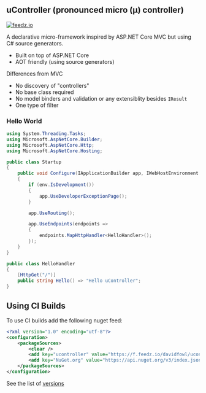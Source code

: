 ## uController (pronounced micro (μ) controller)

[![feedz.io](https://img.shields.io/badge/endpoint.svg?url=https%3A%2F%2Ff.feedz.io%2Fdavidfowl%2Fucontroller%2Fshield%2FuController%2Flatest&label=uController)](https://f.feedz.io/davidfowl/ucontroller/packages/uController/latest/download)

A declarative micro-framework inspired by ASP.NET Core MVC but using C# source generators.

- Built on top of ASP.NET Core
- AOT friendly (using source generators)

Differences from MVC
- No discovery of "controllers"
- No base class required 
- No model binders and validation or any extensiblity besides `IResult`
- One type of filter

### Hello World

```C#
using System.Threading.Tasks;
using Microsoft.AspNetCore.Builder;
using Microsoft.AspNetCore.Http;
using Microsoft.AspNetCore.Hosting;

public class Startup
{
    public void Configure(IApplicationBuilder app, IWebHostEnvironment env)
    {
        if (env.IsDevelopment())
        {
            app.UseDeveloperExceptionPage();
        }

        app.UseRouting();

        app.UseEndpoints(endpoints =>
        {
            endpoints.MapHttpHandler<HelloHandler>();
        });
    }
}

public class HelloHandler
{
    [HttpGet("/")]
    public string Hello() => "Hello uController";
}
```

## Using CI Builds

To use CI builds add the following nuget feed:

```xml
<?xml version="1.0" encoding="utf-8"?>
<configuration>
    <packageSources>
        <clear />
        <add key="ucontroller" value="https://f.feedz.io/davidfowl/ucontroller/nuget/index.json" />
        <add key="NuGet.org" value="https://api.nuget.org/v3/index.json" />
    </packageSources>
</configuration>
```

See the list of [versions](https://f.feedz.io/davidfowl/ucontroller/nuget/v3/packages/ucontroller/index.json)
